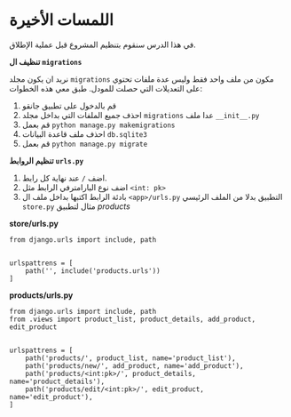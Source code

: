 # اللمسات الأخيرة
في هذا الدرس سنقوم بتنظيم المشروع قبل عملية الإطلاق.

**تنظيف ال `migrations`**

نريد ان يكون مجلد `migrations` مكون من ملف واحد فقط وليس عدة ملفات تحتوي على التعديلات التي حصلت للمودل. طبق معي هذه الخطوات:

1. قم بالدخول على تطبيق جانقو
2. احذف جميع الملفات التي بداخل مجلد `migrations` عدا ملف `__init__.py`
3. قم بعمل `python manage.py makemigrations`
4. احذف ملف قاعدة البيانات `db.sqlite3`
5. قم بعمل `python manage.py migrate`

**تنظيم الروابط `urls.py`**

1. اضف `/` عند نهاية كل رابط.
2. اضف نوع البارامترفي الرابط مثل `<int: pk>`
3. بادئة الرابط اكتبها بداخل ملف ال `<app>/urls.py` التطبيق بدلا من الملف الرئيسي `store.py`  مثال لتطبيق *products*

**store/urls.py**
```
from django.urls import include, path


urlspattrens = [
    path('', include('products.urls'))
]
```

**products/urls.py**
```
from django.urls import include, path
from .views import product_list, product_details, add_product, edit_product


urlspattrens = [
    path('products/', product_list, name='product_list'),
    path('products/new/', add_product, name='add_product'),
    path('products/<int:pk>/', product_details, name='product_details'),
    path('products/edit/<int:pk>/', edit_product, name='edit_product'),
]
```